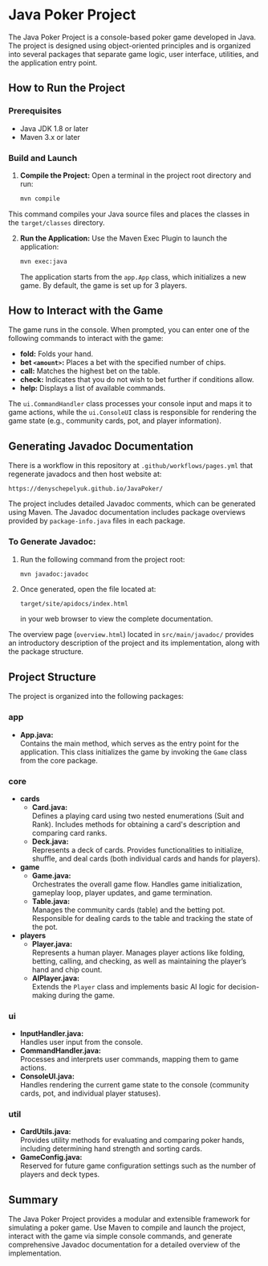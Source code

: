 # Java Poker Project

The Java Poker Project is a console-based poker game developed in Java. The project is designed using object-oriented principles and is organized into several packages that separate game logic, user interface, utilities, and the application entry point.

## How to Run the Project

### Prerequisites
- Java JDK 1.8 or later
- Maven 3.x or later

### Build and Launch
1. **Compile the Project:**
   Open a terminal in the project root directory and run:
   ```bash
   mvn compile
   ```
This command compiles your Java source files and places the classes in the `target/classes` directory.

2. **Run the Application:**
   Use the Maven Exec Plugin to launch the application:
   ```bash
   mvn exec:java
   ```
   The application starts from the `app.App` class, which initializes a new game. By default, the game is set up for 3 players.

## How to Interact with the Game

The game runs in the console. When prompted, you can enter one of the following commands to interact with the game:
- **fold:** Folds your hand.
- **bet `<amount>`:** Places a bet with the specified number of chips.
- **call:** Matches the highest bet on the table.
- **check:** Indicates that you do not wish to bet further if conditions allow.
- **help:** Displays a list of available commands.

The `ui.CommandHandler` class processes your console input and maps it to game actions, while the `ui.ConsoleUI` class is responsible for rendering the game state (e.g., community cards, pot, and player information).

## Generating Javadoc Documentation

There is a workflow in this repository at `.github/workflows/pages.yml` that regenerate javadocs and then host website at:
```
https://denyschepelyuk.github.io/JavaPoker/
```


The project includes detailed Javadoc comments, which can be generated using Maven. The Javadoc documentation includes package overviews provided by `package-info.java` files in each package.

### To Generate Javadoc:
1. Run the following command from the project root:
   ```bash
   mvn javadoc:javadoc
   ```
2. Once generated, open the file located at:
   ```
   target/site/apidocs/index.html
   ```
   in your web browser to view the complete documentation.

The overview page (`overview.html`) located in `src/main/javadoc/` provides an introductory description of the project and its implementation, along with the package structure.

## Project Structure

The project is organized into the following packages:

### app
- **App.java:**  
  Contains the main method, which serves as the entry point for the application. This class initializes the game by invoking the `Game` class from the core package.

### core
- **cards**
    - **Card.java:**  
      Defines a playing card using two nested enumerations (Suit and Rank). Includes methods for obtaining a card's description and comparing card ranks.
    - **Deck.java:**  
      Represents a deck of cards. Provides functionalities to initialize, shuffle, and deal cards (both individual cards and hands for players).
- **game**
    - **Game.java:**  
      Orchestrates the overall game flow. Handles game initialization, gameplay loop, player updates, and game termination.
    - **Table.java:**  
      Manages the community cards (table) and the betting pot. Responsible for dealing cards to the table and tracking the state of the pot.
- **players**
    - **Player.java:**  
      Represents a human player. Manages player actions like folding, betting, calling, and checking, as well as maintaining the player’s hand and chip count.
    - **AIPlayer.java:**  
      Extends the `Player` class and implements basic AI logic for decision-making during the game.

### ui
- **InputHandler.java:**  
  Handles user input from the console.
- **CommandHandler.java:**  
  Processes and interprets user commands, mapping them to game actions.
- **ConsoleUI.java:**  
  Handles rendering the current game state to the console (community cards, pot, and individual player statuses).

### util
- **CardUtils.java:**  
  Provides utility methods for evaluating and comparing poker hands, including determining hand strength and sorting cards.
- **GameConfig.java:**  
  Reserved for future game configuration settings such as the number of players and deck types.

## Summary

The Java Poker Project provides a modular and extensible framework for simulating a poker game. Use Maven to compile and launch the project, interact with the game via simple console commands, and generate comprehensive Javadoc documentation for a detailed overview of the implementation.
